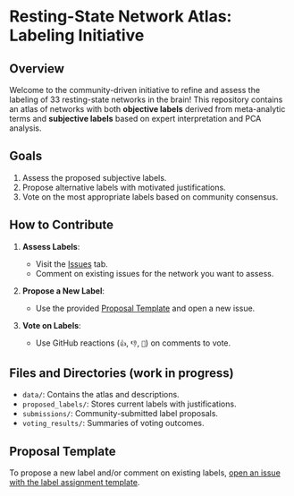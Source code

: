 # Resting-State Network Atlas: Labeling Initiative

## Overview
Welcome to the community-driven initiative to refine and assess the labeling of 33 resting-state networks in the brain! This repository contains an atlas of networks with both **objective labels** derived from meta-analytic terms and **subjective labels** based on expert interpretation and PCA analysis.

## Goals
1. Assess the proposed subjective labels.
2. Propose alternative labels with motivated justifications.
3. Vote on the most appropriate labels based on community consensus.

## How to Contribute
1. **Assess Labels**:
   - Visit the [Issues](../../issues) tab.
   - Comment on existing issues for the network you want to assess.

2. **Propose a New Label**:
   - Use the provided [Proposal Template](#proposal-template) and open a new issue.

3. **Vote on Labels**:
   - Use GitHub reactions (`👍`, `👎`, `🧐`) on comments to vote.

## Files and Directories (**work in progress**)
- `data/`: Contains the atlas and descriptions.
- `proposed_labels/`: Stores current labels with justifications.
- `submissions/`: Community-submitted label proposals.
- `voting_results/`: Summaries of voting outcomes.

## Proposal Template
To propose a new label and/or comment on existing labels, [open an issue with the label assignment template](https://github.com/Achillegillig/ginna/issues/new?assignees=&labels=&projects=&template=label-assessment.md&title=%5BLABELING%5D+RSNXX+-+LABEL).
